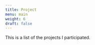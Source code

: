 ```yaml
---
title: Project
menu: main
weight: 6
draft: false
---
```


This is a list of the projects I participated.

